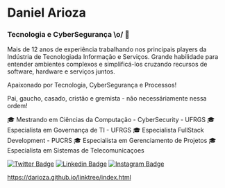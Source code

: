# Daniel Arioza
 
### Tecnologia e CyberSegurança \o/ 🔐

   Mais de 12 anos de experiência trabalhando nos principais players 
   da Indústria de Tecnologiada Informação e Serviços.
   Grande habilidade para entender ambientes complexos e simplificá-los 
   cruzando recursos de software, hardware e serviços juntos.
          
   Apaixonado por Tecnologia, CyberSegurança e Processos!
        
   Pai, gaucho, casado, cristão e gremista - não necessáriamente nessa ordem!
          
   🎓 Mestrando em Ciências da Computação - CyberSecurity - UFRGS
   🎓 Especialista em Governança de TI - UFRGS
   🎓 Especialista FullStack Development - PUCRS
   🎓 Especialista em Gerenciamento de Projetos
   🎓 Especialista em Sistemas de Telecomunicaçoes

[![Twitter Badge](https://img.shields.io/badge/-Twitter-1ca0f1?style=flat-square&labelColor=1ca0f1&logo=twitter&logoColor=white&link=https://twitter.com/daniel_arioza)](https://twitter.com/daniel_arioza)
[![Linkedin Badge](https://img.shields.io/badge/-LinkedIn-blue?style=flat-square&logo=Linkedin&logoColor=white&link=https://www.linkedin.com/in/daniel-arioza)](https://www.linkedin.com/in/daniel-arioza)
[![Instagram Badge](https://img.shields.io/badge/Instagram-E4405F?style=flat-square&logo=instagram&logoColor=white&link=https://instagram.com/daniel_arioza/)](https://www.instagram.com/daniel_arioza/)

https://darioza.github.io/linktree/index.html


<!-- YOUTUBE:START -->

<!-- YOUTUBE:END -->
